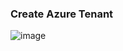 ### Create Azure Tenant
![image](https://github.com/user-attachments/assets/092b383b-851c-491c-8964-33cd31e496b5)
